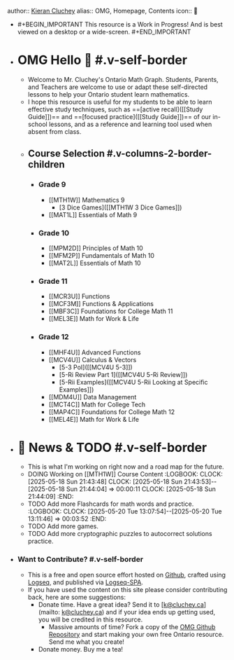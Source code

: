 author::  [Kieran Cluchey](https://k.cluchey.ca)
alias:: OMG, Homepage, Contents
icon:: 🍎

- #+BEGIN_IMPORTANT
  This resource is a Work in Progress! And is best viewed on a desktop or a wide-screen.
  #+END_IMPORTANT
- # OMG Hello 👋 #.v-self-border
	- Welcome to Mr. Cluchey's Ontario Math Graph. Students, Parents, and Teachers are welcome to use or adapt these self-directed lessons to help your Ontario student learn mathematics.
	- I hope this resource is useful for my students to be able to learn effective study techniques, such as ==[active recall]([[Study Guide]])== and ==[focused practice]([[Study Guide]])== of our in-school lessons, and as a reference and learning tool used when absent from class.
	- ## Course Selection #.v-columns-2-border-children
		- ### Grade 9
			- [[MTH1W]] Mathematics 9
				- [3 Dice Games]([[MTH1W 3 Dice Games]])
			- [[MAT1L]] Essentials of Math 9
		- ### Grade 10
			- [[MPM2D]] Principles of Math 10
			- [[MFM2P]] Fundamentals of Math 10
			- [[MAT2L]] Essentials of Math 10
		- ### Grade 11
			- [[MCR3U]] Functions
			- [[MCF3M]] Functions & Applications
			- [[MBF3C]] Foundations for College Math 11
			- [[MEL3E]] Math for Work & Life
		- ### Grade 12
			- [[MHF4U]] Advanced Functions
			- [[MCV4U]] Calculus & Vectors
				- [5-3 PoI]([[MCV4U 5-3]])
				- [5-Ri Review Part 1]([[MCV4U 5-Ri Review]])
				- [5-Rii Examples]([[MCV4U 5-Rii Looking at Specific Examples]])
			- [[MDM4U]] Data Management
			- [[MCT4C]] Math for College Tech
			- [[MAP4C]] Foundations for College Math 12
			- [[MEL4E]] Math for Work & Life
- # 📰 News & TODO #.v-self-border
	- This is what I'm working on right now and a road map for the future.
	- DOING Working on [[MTH1W]] Course Content
	  :LOGBOOK:
	  CLOCK: [2025-05-18 Sun 21:43:48]
	  CLOCK: [2025-05-18 Sun 21:43:53]--[2025-05-18 Sun 21:44:04] =>  00:00:11
	  CLOCK: [2025-05-18 Sun 21:44:09]
	  :END:
	- TODO Add more Flashcards for math words and practice.
	  :LOGBOOK:
	  CLOCK: [2025-05-20 Tue 13:07:54]--[2025-05-20 Tue 13:11:46] =>  00:03:52
	  :END:
	- TODO Add more games.
	- TODO Add more cryptographic puzzles to autocorrect solutions practice.
- ### Want to Contribute? #.v-self-border
	- This is a free and open source effort hosted on [Github](https://github.com/kluchey/OMG), crafted using [Logseq](https://logseq.com/), and published via [Logseq-SPA](https://github.com/logseq/publish-spa).
	- If you have used the content on this site please consider contributing back, here are some suggestions:
		- Donate time. Have a great idea? Send it to [k@cluchey.ca](mailto: k@cluchey.ca) and if your idea ends up getting used, you will be credited in this resource.
			- Massive amounts of time? Fork a copy of the [OMG Github Repository](https://github.com/kluchey/OMG) and start making your own free Ontario resource. Send me what you create!
		- Donate money. Buy me a tea!